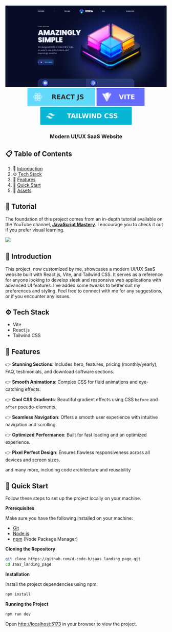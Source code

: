 <div align="center">
  <br />
   <img src="/public/images/banner.png" alt="react.js" />
  <br />

  <div>
    <img src="/public/images/reactjs.svg" alt="react.js" />
    <img src="/public/images/vite.svg" alt="vite" />
    <img src="/public/images/tailwindcss.svg" alt="tailwindcss" />
  </div>

<h3 align="center">Modern UI/UX SaaS Website</h3>
</div>

## 📋 <a name="table">Table of Contents</a>

1. 🤖 [Introduction](#introduction)
2. ⚙️ [Tech Stack](#tech-stack)
3. 🔋 [Features](#features)
4. 🤸 [Quick Start](#quick-start)
5. 🔗 [Assets](#**links**)

## 🚨 Tutorial

The foundation of this project comes from an in-depth tutorial available on the YouTube channel, <a href="https://www.youtube.com/@javascriptmastery/videos" target="_blank"><b>JavaScript Mastery</b></a>. I encourage you to check it out if you prefer visual learning.

<a href="https://youtu.be/ukiGFmZ32YA?feature=shared" target="_blank"><img src="https://github.com/sujatagunale/EasyRead/assets/151519281/1736fca5-a031-4854-8c09-bc110e3bc16d" /></a>

## <a name="introduction">🤖 Introduction</a>

This project, now customized by me, showcases a modern UI/UX SaaS website built with React.js, Vite, and Tailwind CSS. It serves as a reference for anyone looking to develop sleek and responsive web applications with advanced UI features. I've added some tweaks to better suit my preferences and styling. Feel free to connect with me for any suggestions, or if you encounter any issues.

## <a name="tech-stack">⚙️ Tech Stack</a>

- Vite
- React.js
- Tailwind CSS

## <a name="features">🔋 Features</a>

👉 **Stunning Sections**: Includes hero, features, pricing (monthly/yearly), FAQ, testimonials, and download software
sections.

👉 **Smooth Animations**: Complex CSS for fluid animations and eye-catching effects.

👉 **Cool CSS Gradients**: Beautiful gradient effects using CSS `before` and `after` pseudo-elements.

👉 **Seamless Navigation**: Offers a smooth user experience with intuitive navigation and scrolling.

👉 **Optimized Performance**: Built for fast loading and an optimized experience.

👉 **Pixel Perfect Design**: Ensures flawless responsiveness across all devices and screen sizes.

and many more, including code architecture and reusability

## <a name="quick-start">🤸 Quick Start</a>

Follow these steps to set up the project locally on your machine.

**Prerequisites**

Make sure you have the following installed on your machine:

- [Git](https://git-scm.com/)
- [Node.js](https://nodejs.org/en)
- [npm](https://www.npmjs.com/) (Node Package Manager)

**Cloning the Repository**

```bash
git clone https://github.com/d-code-h/saas_landing_page.git
cd saas_landing_page
```

**Installation**

Install the project dependencies using npm:

```bash
npm install
```

**Running the Project**

```bash
npm run dev
```

Open [http://localhost:5173](http://localhost:5173) in your browser to view the project.
